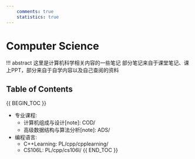 ```yaml
---
    comments: true
    statistics: true
---
```


# Computer Science

!!! abstract 这里是计算机科学相关内容的一些笔记
    部分笔记来自于课堂笔记、课上PPT，部分来自于自学内容以及自己查阅的资料


## Table of Contents

{{ BEGIN_TOC }}
- 专业课程:
    - 计算机组成与设计[note]: COD/
    - 高级数据结构与算法分析[note]: ADS/
- 编程语言:
    - C++Learning: PL/cpp/cpplearning/
    - CS106L: PL/cpp/cs106l/
{{ END_TOC }}